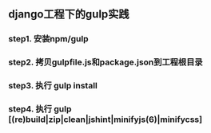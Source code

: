 ## django工程下的gulp实践

### step1. 安装npm/gulp

### step2. 拷贝gulpfile.js和package.json到工程根目录

### step3. 执行 gulp install

### step4. 执行 gulp [(re)build|zip|clean|jshint|minifyjs(6)|minifycss]
